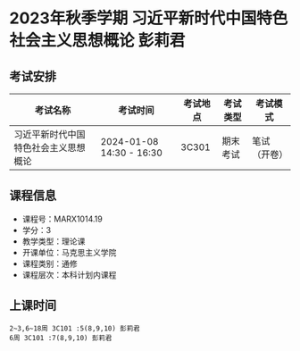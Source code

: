 # 2023年秋季学期 习近平新时代中国特色社会主义思想概论 彭莉君




## 考试安排

| 考试名称 | 考试时间 | 考试地点 | 考试类型 | 考试模式 |
| -------- | -------- | -------- | -------- | -------- |
| 习近平新时代中国特色社会主义思想概论 | 2024-01-08 14:30 - 16:30 | 3C301 | 期末考试 | 笔试（开卷） |





## 课程信息

- 课程号：MARX1014.19
- 学分：3
- 教学类型：理论课
- 开课单位：马克思主义学院
- 课程类别：通修
- 课程层次：本科计划内课程

## 上课时间

```
2~3,6~18周 3C101 :5(8,9,10) 彭莉君
6周 3C101 :7(8,9,10) 彭莉君
```

